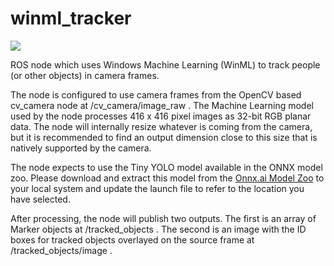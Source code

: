 # winml_tracker

![](https://github.com/ms-iot/winml_tracker/workflows/winml_tracker%20CI/badge.svg)

ROS node which uses Windows Machine Learning (WinML) to track people (or other objects) in camera frames.

The node is configured to use camera frames from the OpenCV based cv_camera node at /cv_camera/image_raw .  The Machine Learning model used by the node processes 416 x 416 pixel images as 32-bit RGB planar data.  The node will internally resize whatever is coming from the camera, but it is recommended to find an output dimension close to this size that is natively supported by the camera.

The node expects to use the Tiny YOLO model available in the ONNX model zoo.  Please download and extract this model from the [Onnx.ai Model Zoo](https://github.com/onnx/models) to your local system and update the launch file to refer to the location you have selected.

After processing, the node will publish two outputs.  The first is an array of Marker objects at /tracked_objects .  The second is an image with the ID boxes for tracked objects overlayed on the source frame at /tracked_objects/image .
